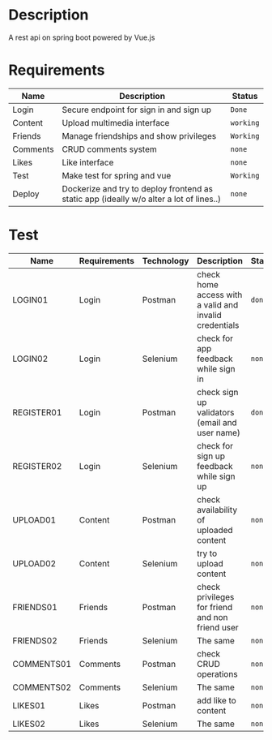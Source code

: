 # Description
A rest api on spring boot powered by Vue.js

# Requirements

| Name  | Description | Status  |
| ------------- | ------------- | ------------- |
| Login  | Secure endpoint for sign in and sign up  | `Done` |
| Content  | Upload multimedia interface  | `working` |
| Friends  | Manage friendships and show privileges  | `Working` |
| Comments  |  CRUD comments system | `none` |
| Likes | Like interface | `none`|
| Test | Make test for spring and vue | `Working`|
| Deploy | Dockerize and try to deploy frontend as static app (ideally w/o alter a lot of lines..) | `none`|

# Test
| Name  | Requirements | Technology | Description | Status  |
| ------------- | ------------- | ------------- | ------------- | ------------- |
| LOGIN01  | Login  | Postman |  check home access with a valid and invalid credentials | `done` |
| LOGIN02  | Login  | Selenium |  check for app feedback while sign in| `none` |
| REGISTER01  | Login  | Postman |  check sign up validators (email and user name) | `done` |
| REGISTER02  | Login  | Selenium |  check for sign up feedback while sign up| `none` |
| UPLOAD01  | Content  | Postman |  check availability of uploaded content | `none` |
| UPLOAD02  | Content  | Selenium |  try to upload content| `none` |
| FRIENDS01  | Friends  | Postman |  check privileges for friend and non friend user | `none` |
| FRIENDS02  | Friends  | Selenium |  The same | `none` |
| COMMENTS01  | Comments  | Postman |  check CRUD operations | `none` |
| COMMENTS02  | Comments  | Selenium |  The same | `none` |
| LIKES01  | Likes  | Postman |  add like to content | `none` |
| LIKES02  | Likes  | Selenium |  The same | `none` |
